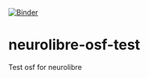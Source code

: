[![Binder](https://binder.conp.cloud/badge_logo.svg)](https://binder.conp.cloud/v2/gh/ltetrel/neurolibre-osf-test/HEAD)

# neurolibre-osf-test
Test osf for neurolibre
